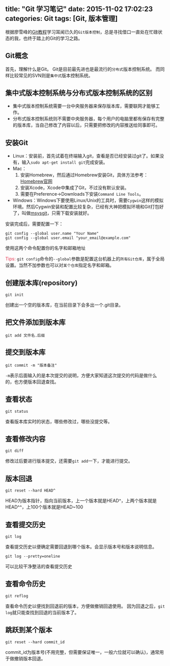 title: "Git 学习笔记"
date: 2015-11-02 17:02:23
categories: Git
tags: [Git, 版本管理]
---

根据廖雪峰的[Git教程](http://www.liaoxuefeng.com/wiki/0013739516305929606dd18361248578c67b8067c8c017b000)学习耳闻已久的`Git版本控制`，总是寻找借口一直处在忙碌状态的我，也终于踏上的Git的学习之路。

## Git概念
首先，理解什么是Git。
Git是目前最先进也是最流行的`分布式`版本控制系统。
而同样比较常见的SVN则是`集中式`版本控制系统。

## 集中式版本控制系统与分布式版本控制系统的区别

+ 集中式版本控制系统需要一台中央服务器来保存版本库，需要联网才能够工作。
+ 分布式版本控制系统则不需要中央服务器，每个用户的电脑里都有保存有完整的版本库，当自己修改了内容以后，只需要把修改的内容推送给同事即可。

## 安装Git
* Linux：安装前，首先试着在终端输入git，查看是否已经安装过git了。如果没有，输入``sudo apt-get install git``完成安装。
* Mac：
	1. 安装Homebrew，然后通过Homebrew安装Git，具体方法参考：[Homebrew官网](http://brew.sh/)
	2. 安装Xcode，Xcode中集成了Git，不过没有默认安装。
	3. 需要在Preference->Downloads下安装`Command Line Tools`。
* Windows：Windows下要使用Linux/Unix的工具时，需要`Cygwin`这样的模拟环境。然后Cygwin安装和配置比较复杂，已经有大神把模拟环境和Git打包好了，叫做[msysgit](http://msysgit.github.io/)，只需下载安装就好。

安装完成后，需要配置一下：
```
git config --global user.name "Your Name"
git config --global user.email "your_email@example.com"
```
使用这两个命令配置你的名字和邮箱地址

<span style="color:#e73751">Tips:</span> `git config`命令的`--global`参数是配置这台机器上的`所有Git仓库`，属于全局设置。当然不加参数也可以对`某个仓库`指定名字和邮箱。

## 创建版本库(repository)
```
git init
```
创建出一个空的版本库，在当前目录下会多出一个.git目录。

## 把文件添加到版本库
```
git add 文件名.后缀
```

## 提交到版本库
```
git commit -m "版本备注"
```
`-m`表示后面输入的是本次提交的说明，方便大家知道这次提交的代码是做什么的，也方便版本回退查找。

## 查看状态
```
git status
```
查看版本库实时的状态，哪些修改过，哪些没提交等。

## 查看修改内容
```
git diff
```
修改过后要进行版本提交，还需要`git add`一下，才能进行提交。

## 版本回退
```
git reset --hard HEAD^
```
HEAD为版本指针，指向当前版本，上一个版本就是HEAD^，上两个版本就是HEAD^^，上100个版本就是HEAD~100

## 查看提交历史
```
git log
```
查看提交历史以便确定需要回退到哪个版本。会显示版本号和版本说明信息。

```
git log --pretty=oneline
```
可以比较干净整洁的查看提交历史
     

## 查看命令历史
```
git reflog
```
查看命令历史以便找到回退前的版本，方便做撤销回退使用。
因为回退之后，`git log`就只能查找到回退的当前版本了。

## 跳跃到某个版本
```
git reset --hard commit_id
```
commit_id为版本号(不用完整，但需要保证唯一，一般六位就可以确认)，通常用于做撤销版本回退。